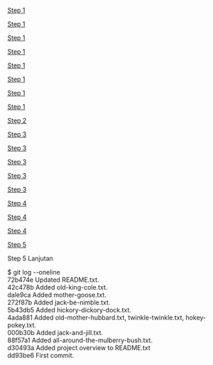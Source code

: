 [Step 1](gambar/1.PNG) 

[Step 1](gambar/2.PNG)

[Step 1](gambar/3.PNG)

[Step 1](gambar/4.PNG) 

[Step 1](gambar/5.PNG)

[Step 1](gambar/6.PNG)

[Step 1](gambar/7.PNG)

[Step 1](gambar/8.PNG)

[Step 2](gambar/9.PNG)

[Step 3](gambar/10.PNG)

[Step 3](gambar/11.PNG)

[Step 3](gambar/12.PNG)

[Step 3](gambar/13.PNG)

[Step 3](gambar/14.PNG)

[Step 4](gambar/15.PNG)

[Step 4](gambar/16.PNG)

[Step 4](gambar/17.PNG)

[Step 5](gambar/19.PNG)

Step 5 Lanjutan

$ git log --oneline<br>
72b474e Updated README.txt.<br>
42c478b Added old-king-cole.txt.<br>
dale9ca Added mother-goose.txt.<br>
272f87b Added jack-be-nimble.txt.<br>
5b43db5 Added hickory-dickory-dock.txt.<br>
4ada881 Added old-mother-hubbard.txt, twinkle-twinkle.txt, hokey-pokey.txt.<br>
000b30b Added jack-and-jill.txt.<br>
88f57a1 Added all-around-the-mulberry-bush.txt.<br>
d30493a Added project overview to README.txt<br>
dd93be6 First commit.<br>
